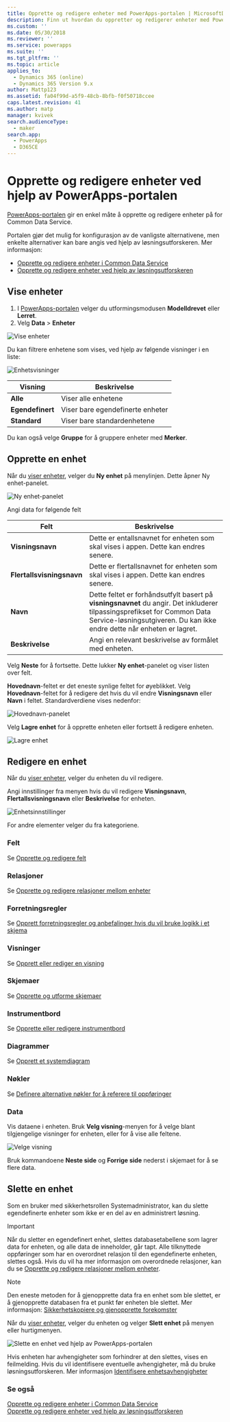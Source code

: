 ```yaml
---
title: Opprette og redigere enheter med PowerApps-portalen | MicrosoftDocs
description: Finn ut hvordan du oppretter og redigerer enheter med PowerApps-portalen
ms.custom: ''
ms.date: 05/30/2018
ms.reviewer: ''
ms.service: powerapps
ms.suite: ''
ms.tgt_pltfrm: ''
ms.topic: article
applies_to:
  - Dynamics 365 (online)
  - Dynamics 365 Version 9.x
author: Mattp123
ms.assetid: fa04f99d-a5f9-48cb-8bfb-f0f50718ccee
caps.latest.revision: 41
ms.author: matp
manager: kvivek
search.audienceType:
  - maker
search.app:
  - PowerApps
  - D365CE
---
```


# <a name="create-and-edit-entities-using-powerapps-portal"></a>Opprette og redigere enheter ved hjelp av PowerApps-portalen

[PowerApps-portalen](https://web.powerapps.com/?utm_source=padocs&utm_medium=linkinadoc&utm_campaign=referralsfromdoc) gir en enkel måte å opprette og redigere enheter på for Common Data Service.

Portalen gjør det mulig for konfigurasjon av de vanligste alternativene, men enkelte alternativer kan bare angis ved hjelp av løsningsutforskeren. Mer informasjon: 
- [Opprette og redigere enheter i Common Data Service](create-edit-entities.md)
- [Opprette og redigere enheter ved hjelp av løsningsutforskeren](create-edit-entities-solution-explorer.md)

## <a name="view-entities"></a>Vise enheter

1. I [PowerApps-portalen](https://web.powerapps.com/?utm_source=padocs&utm_medium=linkinadoc&utm_campaign=referralsfromdoc) velger du utformingsmodusen **Modelldrevet** eller **Lerret**.
2. Velg **Data** > **Enheter**

![Vise enheter](media/view-entities-portal.png)

Du kan filtrere enhetene som vises, ved hjelp av følgende visninger i en liste: 

![Enhetsvisninger](media/entity-views-portal.png)

 |Visning|Beskrivelse|
 |--|--|
 |**Alle**| Viser alle enhetene|
 |**Egendefinert**|Viser bare egendefinerte enheter|
 |**Standard**|Viser bare standardenhetene |

Du kan også velge **Gruppe** for å gruppere enheter med **Merker**.

## <a name="create-an-entity"></a>Opprette en enhet

Når du [viser enheter](#view-entities), velger du **Ny enhet** på menylinjen. Dette åpner Ny enhet-panelet.

![Ny enhet-panelet](media/new-entity-panel.png)

Angi data for følgende felt

|Felt|Beskrivelse|
|--|--|
|**Visningsnavn**|Dette er entallsnavnet for enheten som skal vises i appen. Dette kan endres senere.|
|**Flertallsvisningsnavn**|Dette er flertallsnavnet for enheten som skal vises i appen. Dette kan endres senere.|
|**Navn**|Dette feltet er forhåndsutfylt basert på **visningsnavnet** du angir. Det inkluderer tilpassingsprefikset for Common Data Service-løsningsutgiveren. Du kan ikke endre dette når enheten er lagret.|
|**Beskrivelse**|Angi en relevant beskrivelse av formålet med enheten.|

Velg **Neste** for å fortsette. Dette lukker **Ny enhet**-panelet og viser listen over felt.

**Hovednavn**-feltet er det eneste synlige feltet for øyeblikket. Velg **Hovednavn**-feltet for å redigere det hvis du vil endre **Visningsnavn** eller **Navn** i feltet. Standardverdiene vises nedenfor:

![Hovednavn-panelet](media/primary-name-panel.png)

Velg **Lagre enhet** for å opprette enheten eller fortsett å redigere enheten.

![Lagre enhet](media/save-entity-portal.png)

## <a name="edit-an-entity"></a>Redigere en enhet

Når du [viser enheter](#view-entities), velger du enheten du vil redigere.

Angi innstillinger fra menyen hvis du vil redigere **Visningsnavn**, **Flertallsvisningsnavn** eller **Beskrivelse** for enheten.

![Enhetsinnstillinger](media/entity-settings-portal.png)

For andre elementer velger du fra kategoriene.

### <a name="fields"></a>Felt

Se [Opprette og redigere felt](create-edit-fields.md)

### <a name="relationships"></a>Relasjoner

Se [Opprette og redigere relasjoner mellom enheter](create-edit-entity-relationships.md)

### <a name="business-rules"></a>Forretningsregler

Se [Opprett forretningsregler og anbefalinger hvis du vil bruke logikk i et skjema](../model-driven-apps/create-business-rules-recommendations-apply-logic-form.md)

### <a name="views"></a>Visninger

Se [Opprett eller rediger en visning](../model-driven-apps/create-edit-views.md)

### <a name="forms"></a>Skjemaer

Se [Opprette og utforme skjemaer](../model-driven-apps/create-design-forms.md)

### <a name="dashboards"></a>Instrumentbord

Se [Opprette eller redigere instrumentbord](../model-driven-apps/create-edit-dashboards.md)

### <a name="charts"></a>Diagrammer

Se [Opprett et systemdiagram](../model-driven-apps/create-edit-system-chart.md)

### <a name="keys"></a>Nøkler

Se [Definere alternative nøkler for å referere til oppføringer](define-alternate-keys-reference-records.md)

### <a name="data"></a>Data

Vis dataene i enheten.
Bruk **Velg visning**-menyen for å velge blant tilgjengelige visninger for enheten, eller for å vise alle feltene.

![Velge visning](media/entity-data-select-view.png)

Bruk kommandoene **Neste side** og **Forrige side** nederst i skjemaet for å se flere data.

## <a name="delete-an-entity"></a>Slette en enhet

Som en bruker med sikkerhetsrollen Systemadministrator, kan du slette egendefinerte enheter som ikke er en del av en administrert løsning.  
  
> [!IMPORTANT]
>  Når du sletter en egendefinert enhet, slettes databasetabellene som lagrer data for enheten, og alle data de inneholder, går tapt. Alle tilknyttede oppføringer som har en overordnet relasjon til den egendefinerte enheten, slettes også. Hvis du vil ha mer informasjon om overordnede relasjoner, kan du se [Opprette og redigere relasjoner mellom enheter](create-edit-entity-relationships.md).  
  
> [!NOTE]
> Den eneste metoden for å gjenopprette data fra en enhet som ble slettet, er å gjenopprette databasen fra et punkt før enheten ble slettet. Mer informasjon: [Sikkerhetskopiere og gjenopprette forekomster](/dynamics365/customer-engagement/admin/backup-restore-instances)

Når du [viser enheter](#view-entities), velger du enheten og velger **Slett enhet** på menyen eller hurtigmenyen.

![Slette en enhet ved hjelp av PowerApps-portalen](media/delete-entity-powerapps-portal.png)

Hvis enheten har avhengigheter som forhindrer at den slettes, vises en feilmelding. Hvis du vil identifisere eventuelle avhengigheter, må du bruke løsningsutforskeren. Mer informasjon [Identifisere enhetsavhengigheter](create-edit-entities-solution-explorer.md#identify-entity-dependencies)

### <a name="see-also"></a>Se også

[Opprette og redigere enheter i Common Data Service](create-edit-entities.md)<br />
[Opprette og redigere enheter ved hjelp av løsningsutforskeren](create-edit-entities-solution-explorer.md)



